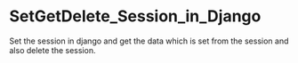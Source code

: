 # SetGetDelete_Session_in_Django
Set the session in django and get the data  which is set from the session and also delete the session.
